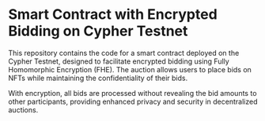 # Smart Contract with Encrypted Bidding on Cypher Testnet

 This repository contains the code for a smart contract deployed on the Cypher Testnet, designed to facilitate encrypted bidding using Fully Homomorphic Encryption (FHE). The auction allows users to place bids on NFTs while maintaining the confidentiality of their bids.

With encryption, all bids are processed without revealing the bid amounts to other participants, providing enhanced privacy and security in decentralized auctions.
